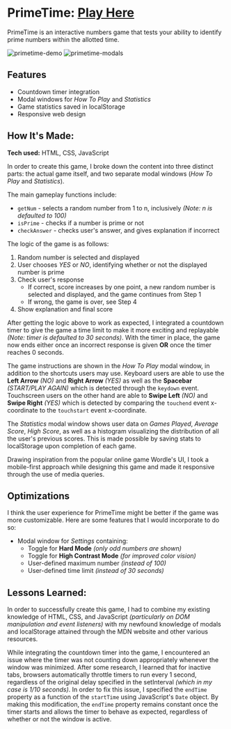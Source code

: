 # PrimeTime: [Play Here](https://ttse23.github.io/primetime/)

PrimeTime is an interactive numbers game that tests your ability to identify prime numbers within the allotted time.<br>

![primetime-demo](https://user-images.githubusercontent.com/86040386/217417641-3bcc93d9-5a75-4466-a7be-943d555aff41.gif)
![primetime-modals](https://user-images.githubusercontent.com/86040386/217417723-1d4854e2-c538-4b36-9cbf-1182aec6901c.gif)

## Features
* Countdown timer integration
* Modal windows for *How To Play* and *Statistics*
* Game statistics saved in localStorage
* Responsive web design

## How It's Made:

**Tech used:** HTML, CSS, JavaScript

In order to create this game, I broke down the content into three distinct parts: the actual game itself, and two separate modal windows (*How To Play* and *Statistics*).

The main gameplay functions include:
* `getNum` - selects a random number from 1 to n, inclusively *(Note: n is defaulted to 100)*
* `isPrime` - checks if a number is prime or not
* `checkAnswer` - checks user's answer, and gives explanation if incorrect<br>

The logic of the game is as follows:
1. Random number is selected and displayed
2. User chooses *YES* or *NO*, identifying whether or not the displayed number is prime
3. Check user's response
    - If correct, score increases by one point, a new random number is selected and displayed, and the game continues from Step 1
    - If wrong, the game is over, see Step 4
4. Show explanation and final score

After getting the logic above to work as expected, I integrated a countdown timer to give the game a time limit to make it more exciting and replayable *(Note: timer is defaulted to 30 seconds)*. With the timer in place, the game now ends either once an incorrect response is given **OR** once the timer reaches 0 seconds.

The game instructions are shown in the *How To Play* modal window, in addition to the shortcuts users may use. Keyboard users are able to use the **Left Arrow** *(NO)* and **Right Arrow** *(YES)* as well as the **Spacebar** *(START/PLAY AGAIN)* which is detected through the `keydown` event. Touchscreen users on the other hand are able to **Swipe Left** *(NO)* and **Swipe Right** *(YES)* which is detected by comparing the `touchend` event x-coordinate to the `touchstart` event x-coordinate.

The *Statistics* modal window shows user data on *Games Played*, *Average Score*, *High Score*, as well as a histogram visualizing the distribution of all the user's previous scores. This is made possible by saving stats to localStorage upon completion of each game.

Drawing inspiration from the popular online game Wordle's UI, I took a mobile-first approach while designing this game and made it responsive through the use of media queries.

## Optimizations

I think the user experience for PrimeTime might be better if the game was more customizable. Here are some features that I would incorporate to do so:
* Modal window for *Settings* containing:
    - Toggle for **Hard Mode** *(only odd numbers are shown)*
    - Toggle for **High Contrast Mode** *(for improved color vision)*
    - User-defined maximum number *(instead of 100)*
    - User-defined time limit *(instead of 30 seconds)*

## Lessons Learned:

In order to successfully create this game, I had to combine my existing knowledge of HTML, CSS, and JavaScript *(particularly on DOM manipulation and event listeners)* with my newfound knowledge of modals and localStorage attained through the MDN website and other various resources.

While integrating the countdown timer into the game, I encountered an issue where the timer was not counting down appropriately whenever the window was minimized. After some research, I learned that for inactive tabs, browsers automatically throttle timers to run every 1 second, regardless of the original delay specified in the setInterval *(which in my case is 1/10 seconds)*. In order to fix this issue, I specified the `endTime` property as a function of the `startTime` using JavaScript's `Date` object. By making this modification, the `endTime` property remains constant once the timer starts and allows the timer to behave as expected, regardless of whether or not the window is active.

<!-- ## Examples:
Take a look at these couple examples that I have in my own portfolio:

**Palettable:** https://github.com/alecortega/palettable

**Twitter Battle:** https://github.com/alecortega/twitter-battle

**Patch Panel:** https://github.com/alecortega/patch-panel -->